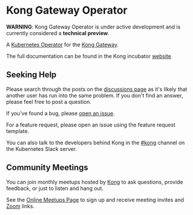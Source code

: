 # Kong Gateway Operator

**WARNING**: Kong Gateway Operator is under active development and is currently considered a **technical preview**.

A [Kubernetes Operator][k8soperator] for the [Kong Gateway][kong].

The full documentation can be found in the Kong incubator [website][kongincubator]

[k8soperator]: https://kubernetes.io/docs/concepts/extend-kubernetes/operator/
[kong]: https://konghq.com
[kongincubator]: https://incubator.konghq.com/p/gateway-operator/

## Seeking Help

Please search through the posts on the [discussions page][disc] as it's likely
that another user has run into the same problem. If you don't find an answer,
please feel free to post a question.

If you've found a bug, please [open an issue][issues].

For a feature request, please open an issue using the feature request template.

You can also talk to the developers behind Kong in the [#kong][slack] channel on
the Kubernetes Slack server.

[disc]:https://github.com/kong/gateway-operator-docs/discussions
[issues]:https://github.com/kong/kubernetes-ingress-controller/issues
[slack]:https://kubernetes.slack.com/messages/kong

## Community Meetings

You can join monthly meetups hosted by [Kong][kong] to ask questions, provide
feedback, or just to listen and hang out.

See the [Online Meetups Page][kong-meet] to sign up and receive meeting invites
and [Zoom][zoom] links.

[kong]:https://konghq.com
[kong-meet]:https://konghq.com/online-meetups/
[zoom]:https://zoom.us
